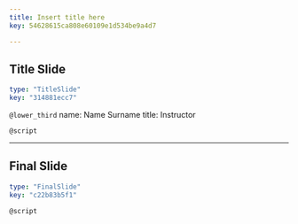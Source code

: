 ```yaml
---
title: Insert title here
key: 54628615ca808e60109e1d534be9a4d7

---
```

## Title Slide

```yaml
type: "TitleSlide"
key: "314881ecc7"
```

`@lower_third`
name: Name Surname
title: Instructor


`@script`



---
## Final Slide

```yaml
type: "FinalSlide"
key: "c22b83b5f1"
```

`@script`


